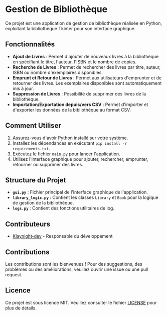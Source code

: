# Gestion de Bibliothèque

Ce projet est une application de gestion de bibliothèque réalisée en Python, exploitant la bibliothèque Tkinter pour son interface graphique.

## Fonctionnalités

- **Ajout de Livres** : Permet d'ajouter de nouveaux livres à la bibliothèque en spécifiant le titre, l'auteur, l'ISBN et le nombre de copies.
- **Recherche de Livres** : Permet de rechercher des livres par titre, auteur, ISBN ou nombre d'exemplaires disponibles.
- **Emprunt et Retour de Livres** : Permet aux utilisateurs d'emprunter et de retourner des livres. Les exemplaires disponibles sont automatiquement mis à jour.
- **Suppression de Livres** : Possibilité de supprimer des livres de la bibliothèque.
- **Importation/Exportation depuis/vers CSV** : Permet d'importer et d'exporter les données de la bibliothèque au format CSV.

## Comment Utiliser

1. Assurez-vous d'avoir Python installé sur votre système.
2. Installez les dépendances en exécutant `pip install -r requirements.txt`.
3. Exécutez le fichier `main.py` pour lancer l'application.
4. Utilisez l'interface graphique pour ajouter, rechercher, emprunter, retourner ou supprimer des livres.

## Structure du Projet

- **`gui.py`** : Fichier principal de l'interface graphique de l'application.
- **`library_logic.py`** : Contient les classes `Library` et `Book` pour la logique de gestion de la bibliothèque.
- **`logs.py`** : Contient des fonctions utilitaires de log.

## Contributeurs

- [Klaynight-dev](https://github.com/klaynight-dev) - Responsable du développement

## Contributions

Les contributions sont les bienvenues ! Pour des suggestions, des problèmes ou des améliorations, veuillez ouvrir une issue ou une pull request.

## Licence

Ce projet est sous licence MIT. Veuillez consulter le fichier [LICENSE](Licence) pour plus de détails.
